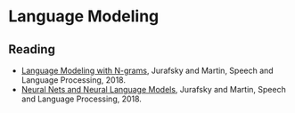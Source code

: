 # Language Modeling

## Reading

* [Language Modeling with N-grams](https://web.stanford.edu/~jurafsky/slp3/3.pdf), Jurafsky and Martin, Speech and Language Processing, 2018.
* [Neural Nets and Neural Language Models](https://web.stanford.edu/~jurafsky/slp3/7.pdf), Jurafsky and Martin, Speech and Language Processing, 2018.